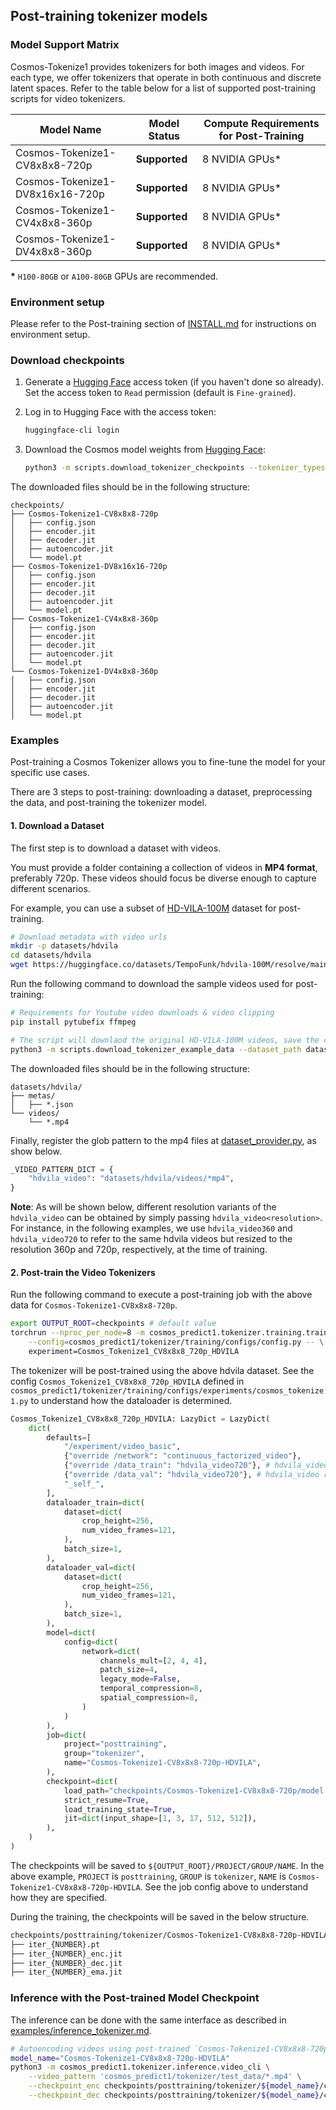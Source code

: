 ## Post-training tokenizer models

### Model Support Matrix

Cosmos-Tokenize1 provides tokenizers for both images and videos. For each type, we offer tokenizers that operate in both continuous and discrete latent spaces. Refer to the table below for a list of supported post-training scripts for video tokenizers.

| Model Name                               | Model Status | Compute Requirements for Post-Training |
|----------------------------------------------|------------------|------------------------------------------|
| Cosmos-Tokenize1-CV8x8x8-720p           | **Supported**    | 8 NVIDIA GPUs*                           |
| Cosmos-Tokenize1-DV8x16x16-720p         | **Supported**    | 8 NVIDIA GPUs*                           |
| Cosmos-Tokenize1-CV4x8x8-360p           | **Supported**    | 8 NVIDIA GPUs*                           |
| Cosmos-Tokenize1-DV4x8x8-360p           | **Supported**    | 8 NVIDIA GPUs*                           |


**\*** `H100-80GB` or `A100-80GB` GPUs are recommended.

### Environment setup

Please refer to the Post-training section of [INSTALL.md](/INSTALL.md#post-training) for instructions on environment setup.

### Download checkpoints

1. Generate a [Hugging Face](https://huggingface.co/settings/tokens) access token (if you haven't done so already). Set the access token to `Read` permission (default is `Fine-grained`).

2. Log in to Hugging Face with the access token:
   ```bash
   huggingface-cli login
   ```

3. Download the Cosmos model weights from [Hugging Face](https://huggingface.co/collections/nvidia/cosmos-predict1-67c9d1b97678dbf7669c89a7):
   ```bash
   python3 -m scripts.download_tokenizer_checkpoints --tokenizer_types CV8x8x8-720p DV8x16x16-720p CV4x8x8-360p DV4x8x8-360p
   ```

The downloaded files should be in the following structure:
```
checkpoints/
├── Cosmos-Tokenize1-CV8x8x8-720p
│   ├── config.json
│   ├── encoder.jit
│   ├── decoder.jit
│   ├── autoencoder.jit
│   └── model.pt
├── Cosmos-Tokenize1-DV8x16x16-720p
│   ├── config.json
│   ├── encoder.jit
│   ├── decoder.jit
│   ├── autoencoder.jit
│   └── model.pt
├── Cosmos-Tokenize1-CV4x8x8-360p
│   ├── config.json
│   ├── encoder.jit
│   ├── decoder.jit
│   ├── autoencoder.jit
│   └── model.pt
└── Cosmos-Tokenize1-DV4x8x8-360p
│   ├── config.json
│   ├── encoder.jit
│   ├── decoder.jit
│   ├── autoencoder.jit
│   └── model.pt
```

### Examples

Post-training a Cosmos Tokenizer allows you to fine-tune the model for your specific use cases.

There are 3 steps to post-training: downloading a dataset, preprocessing the data, and post-training the tokenizer model.

#### 1. Download a Dataset

The first step is to download a dataset with videos.

You must provide a folder containing a collection of videos in **MP4 format**, preferably 720p. These videos should focus be diverse enough to capture different scenarios.

For example, you can use a subset of [HD-VILA-100M](https://github.com/microsoft/XPretrain/tree/main/hd-vila-100m) dataset for post-training.

```bash
# Download metadata with video urls
mkdir -p datasets/hdvila
cd datasets/hdvila
wget https://huggingface.co/datasets/TempoFunk/hdvila-100M/resolve/main/hdvila-100M.jsonl
```

Run the following command to download the sample videos used for post-training:

```bash
# Requirements for Youtube video downloads & video clipping
pip install pytubefix ffmpeg
```

```bash
# The script will downlaod the original HD-VILA-100M videos, save the corresponding clips and the metadata.
python3 -m scripts.download_tokenizer_example_data --dataset_path datasets/hdvila --N_videos 128 --do_download --do_clip
```

The downloaded files should be in the following structure:
```
datasets/hdvila/
├── metas/
│   ├── *.json
└── videos/
    └── *.mp4
```

Finally, register the glob pattern to the mp4 files at [dataset_provider.py](cosmos_predict1/tokenizer/training/datasets/dataset_provider.py), as show below.
```python
_VIDEO_PATTERN_DICT = {
    "hdvila_video": "datasets/hdvila/videos/*mp4",
}
```

**Note**: As will be shown below, different resolution variants of the `hdvila_video` can be obtained by simply passing `hdvila_video<resolution>`. For instance, in the following examples, we use `hdvila_video360` and `hdvila_video720` to refer to the same hdvila videos but resized to the resolution 360p and 720p, respectively, at the time of training.



#### 2. Post-train the Video Tokenizers

Run the following command to execute a post-training job with the above data for `Cosmos-Tokenize1-CV8x8x8-720p`.
```bash
export OUTPUT_ROOT=checkpoints # default value
torchrun --nproc_per_node=8 -m cosmos_predict1.tokenizer.training.train \
    --config=cosmos_predict1/tokenizer/training/configs/config.py -- \
    experiment=Cosmos_Tokenize1_CV8x8x8_720p_HDVILA
```

The tokenizer will be post-trained using the above hdvila dataset.
See the config `Cosmos_Tokenize1_CV8x8x8_720p_HDVILA` defined in `cosmos_predict1/tokenizer/training/configs/experiments/cosmos_tokenize1.py` to understand how the dataloader is determined.
```python
Cosmos_Tokenize1_CV8x8x8_720p_HDVILA: LazyDict = LazyDict(
    dict(
        defaults=[
            "/experiment/video_basic",
            {"override /network": "continuous_factorized_video"},
            {"override /data_train": "hdvila_video720"}, # hdvila_video resized to 720p at the time of training
            {"override /data_val": "hdvila_video720"}, # hdvila_video resized to 720p at the time of training
            "_self_",
        ],
        dataloader_train=dict(
            dataset=dict(
                crop_height=256,
                num_video_frames=121,
            ),
            batch_size=1,
        ),
        dataloader_val=dict(
            dataset=dict(
                crop_height=256,
                num_video_frames=121,
            ),
            batch_size=1,
        ),
        model=dict(
            config=dict(
                network=dict(
                    channels_mult=[2, 4, 4],
                    patch_size=4,
                    legacy_mode=False,
                    temporal_compression=8,
                    spatial_compression=8,
                )
            )
        ),
        job=dict(
            project="posttraining",
            group="tokenizer",
            name="Cosmos-Tokenize1-CV8x8x8-720p-HDVILA",
        ),
        checkpoint=dict(
            load_path="checkpoints/Cosmos-Tokenize1-CV8x8x8-720p/model.pt",
            strict_resume=True,
            load_training_state=True,
            jit=dict(input_shape=[1, 3, 17, 512, 512]),
        ),
    )
)
```

The checkpoints will be saved to `${OUTPUT_ROOT}/PROJECT/GROUP/NAME`.
In the above example, `PROJECT` is `posttraining`, `GROUP` is `tokenizer`, `NAME` is `Cosmos-Tokenize1-CV8x8x8-720p-HDVILA`. See the job config above to understand how they are specified.

During the training, the checkpoints will be saved in the below structure.
```bash
checkpoints/posttraining/tokenizer/Cosmos-Tokenize1-CV8x8x8-720p-HDVILA/checkpoints/
├── iter_{NUMBER}.pt
├── iter_{NUMBER}_enc.jit
├── iter_{NUMBER}_dec.jit
├── iter_{NUMBER}_ema.jit
```

### Inference with the Post-trained Model Checkpoint

The inference can be done with the same interface as described in [examples/inference_tokenizer.md](/examples/inference_tokenizer.md).

```bash
# Autoencoding videos using post-trained `Cosmos-Tokenize1-CV8x8x8-720p-HDVILA`.
model_name="Cosmos-Tokenize1-CV8x8x8-720p-HDVILA"
python3 -m cosmos_predict1.tokenizer.inference.video_cli \
    --video_pattern 'cosmos_predict1/tokenizer/test_data/*.mp4' \
    --checkpoint_enc checkpoints/posttraining/tokenizer/${model_name}/checkpoints/iter_${NUMBER}_enc.jit \
    --checkpoint_dec checkpoints/posttraining/tokenizer/${model_name}/checkpoints/iter_${NUMBER}_dec.jit
```
